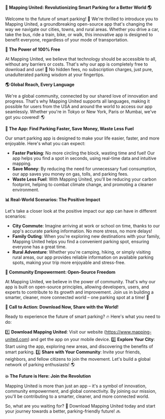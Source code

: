 **🚀 Mapping United: Revolutionizing Smart Parking for a Better World 🌎**

Welcome to the future of smart parking! 👋 We're thrilled to introduce you to Mapping United, a groundbreaking open-source app that's changing the way we navigate our cities, towns, and rural areas. Whether you drive a car, take the bus, ride a train, bike, or walk, this innovative app is designed to benefit everyone, regardless of your mode of transportation.

**🎉 The Power of 100% Free**

At Mapping United, we believe that technology should be accessible to all, without any barriers or costs. That's why our app is completely free to download and use! 💸 No hidden fees, no subscription charges, just pure, unadulterated parking wisdom at your fingertips.

**🌎 Global Reach, Every Language**

We're a global community, connected by our shared love of innovation and progress. That's why Mapping United supports all languages, making it possible for users from the USA and around the world to access our app seamlessly. Whether you're in Tokyo or New York, Paris or Mumbai, we've got you covered! 🌎

**🚗 The App: Find Parking Faster, Save Money, Waste Less Fuel**

Our smart parking app is designed to make your life easier, faster, and more enjoyable. Here's what you can expect:

* **Faster Parking**: No more circling the block, wasting time and fuel! Our app helps you find a spot in seconds, using real-time data and intuitive mapping.
* **Save Money**: By reducing the need for unnecessary fuel consumption, our app saves you money on gas, tolls, and parking fees.
* **Waste Less Fuel**: With Mapping United, you'll be reducing your carbon footprint, helping to combat climate change, and promoting a cleaner environment.

**📊 Real-World Scenarios: The Positive Impact**

Let's take a closer look at the positive impact our app can have in different scenarios:

* **City Commute**: Imagine arriving at work or school on time, thanks to our app's accurate parking information. No more stress, no more delays!
* **Family Outing**: When you're exploring new destinations with your family, Mapping United helps you find a convenient parking spot, ensuring everyone has a great time.
* **Rural Adventure**: Whether you're camping, hiking, or simply visiting rural areas, our app provides reliable information on available parking spots, making your trip more enjoyable and stress-free.

**🌟 Community Empowerment: Open-Source Freedom**

At Mapping United, we believe in the power of community. That's why our app is built on open-source principles, allowing developers, users, and experts to contribute to its growth and improvement. Join us in building a smarter, cleaner, more connected world – one parking spot at a time! 🌟

**📲 Call to Action: Download Now, Share with the World!**

Ready to experience the future of smart parking? 🔥 Here's what you need to do:

1️⃣ **Download Mapping United**: Visit our website (https://www.mapping-united.com) and get the app on your mobile device.
2️⃣ **Explore Your City**: Start using the app, exploring new areas, and discovering the benefits of smart parking.
3️⃣ **Share with Your Community**: Invite your friends, neighbors, and fellow citizens to join the movement. Let's build a global network of parking enthusiasts! 🌎

**💥 The Future is Here: Join the Revolution**

Mapping United is more than just an app – it's a symbol of innovation, community empowerment, and global connectivity. By joining our mission, you'll be contributing to a smarter, cleaner, and more connected world.

So, what are you waiting for? 🎉 Download Mapping United today and start your journey towards a better, parking-friendly future! 🔜